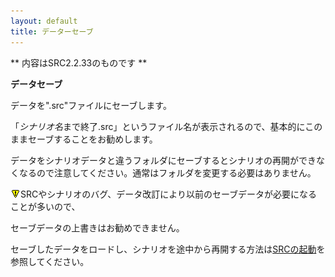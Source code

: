 ```yaml
---
layout: default
title: データーセーブ
---
```

** 内容はSRC2.2.33のものです **

**データセーブ**

データを".src"ファイルにセーブします。

「*シナリオ名*まで終了.src」というファイル名が表示されるので、基本的にこのままセーブすることをお勧めします。

データをシナリオデータと違うフォルダにセーブするとシナリオの再開ができなくなるので注意してください。通常はフォルダを変更する必要はありません。

![](./images/bm0.gif)SRCやシナリオのバグ、データ改訂により以前のセーブデータが必要になることが多いので、

セーブデータの上書きはお勧めできません。

セーブしたデータをロードし、シナリオを途中から再開する方法は[SRCの起動](SRCの起動.md)を参照してください。
